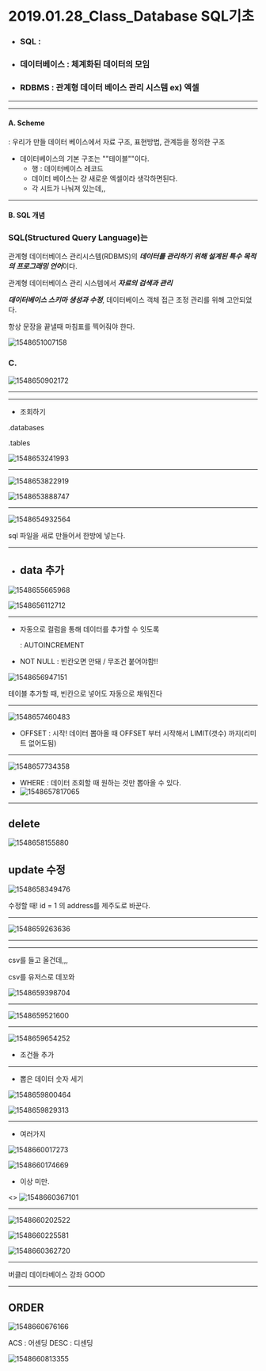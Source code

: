 # 2019.01.28_Class_Database SQL기초

- ### SQL : 

- ### 데이터베이스 : 체계화된 데이터의 모임

- ### RDBMS : 관계형 데이터 베이스 관리 시스템 ex) 엑셀

---

---



#### A. Scheme

: 우리가 만들 데이터 베이스에서 자료 구조, 표현방법, 관계등을 정의한 구조



- 데이터베이스의 기본 구조는 ""테이블""이다.
  - 행 : 데이터베이스 레코드
  - 데이터 베이스는 걍 새로운 엑셀이라 생각하면된다.
  - 각 시트가 나눠져 있는데,, 



---



#### B. SQL 개념

### SQL(Structured Query Language)는

관계형 데이터베이스 관리시스템(RDBMS)의 ***데이터를 관리하기 위해 설계된 특수 목적의 프로그래밍 언어***이다.

관계형 데이터베이스 관리 시스템에서 ***자료의 검색과 관리***

***데이터베이스 스키마 생성과 수정***, 데이터베이스 객체 접근 조정 관리를 위해 고안되었다.



항상 문장을 끝낼때 마침표를 찍어줘야 한다.

![1548651007158](C:\Users\student\AppData\Roaming\Typora\typora-user-images\1548651007158.png)



### C. 

![1548650902172](C:\Users\student\AppData\Roaming\Typora\typora-user-images\1548650902172.png)





---

---

- 조회하기

.databases

.tables 

![1548653241993](C:\Users\student\AppData\Roaming\Typora\typora-user-images\1548653241993.png)





---



![1548653822919](C:\Users\student\AppData\Roaming\Typora\typora-user-images\1548653822919.png)

![1548653888747](C:\Users\student\AppData\Roaming\Typora\typora-user-images\1548653888747.png)





---



![1548654932564](C:\Users\student\AppData\Roaming\Typora\typora-user-images\1548654932564.png)

sql 파일을 새로 만들어서 한방에 넣는다.



---



- ## data 추가

![1548655665968](C:\Users\student\AppData\Roaming\Typora\typora-user-images\1548655665968.png)

![1548656112712](C:\Users\student\AppData\Roaming\Typora\typora-user-images\1548656112712.png)



---

- 자동으로 컬럼을 통해 데이터를 추가할 수 잇도록

  : AUTOINCREMENT

- NOT NULL : 빈칸오면 안돼 / 무조건 붙어야함!!

![1548656947151](C:\Users\student\AppData\Roaming\Typora\typora-user-images\1548656947151.png)

테이블 추가할 때, 빈칸으로 넣어도 자동으로 채워진다



---



![1548657460483](C:\Users\student\AppData\Roaming\Typora\typora-user-images\1548657460483.png)

- OFFSET : 시작! 데이터 뽑아올 때 OFFSET 부터 시작해서 LIMIT(갯수) 까지(리미트 없어도됨)



---



![1548657734358](C:\Users\student\AppData\Roaming\Typora\typora-user-images\1548657734358.png)

- WHERE : 데이터 조회할 때 원하는 것만 뽑아올 수 있다.
- ![1548657817065](C:\Users\student\AppData\Roaming\Typora\typora-user-images\1548657817065.png)



---



## delete

![1548658155880](C:\Users\student\AppData\Roaming\Typora\typora-user-images\1548658155880.png)





## update  수정

![1548658349476](C:\Users\student\AppData\Roaming\Typora\typora-user-images\1548658349476.png)

수정할 때! id = 1 의 address를 제주도로 바꾼다.



---

![1548659263636](C:\Users\student\AppData\Roaming\Typora\typora-user-images\1548659263636.png)



---

---

csv를 들고 올건데,,, 



 csv를 유저스로 데꼬와

![1548659398704](C:\Users\student\AppData\Roaming\Typora\typora-user-images\1548659398704.png)



---

![1548659521600](C:\Users\student\AppData\Roaming\Typora\typora-user-images\1548659521600.png)

---

![1548659654252](C:\Users\student\AppData\Roaming\Typora\typora-user-images\1548659654252.png)

- 조건들 추가



---

- 뽑은 데이터 숫자 세기

![1548659800464](C:\Users\student\AppData\Roaming\Typora\typora-user-images\1548659800464.png)

![1548659829313](C:\Users\student\AppData\Roaming\Typora\typora-user-images\1548659829313.png)

---



- 여러가지

![1548660017273](C:\Users\student\AppData\Roaming\Typora\typora-user-images\1548660017273.png)



![1548660174669](C:\Users\student\AppData\Roaming\Typora\typora-user-images\1548660174669.png)

- 이상 미만.

<> ![1548660367101](C:\Users\student\AppData\Roaming\Typora\typora-user-images\1548660367101.png)







---

![1548660202522](C:\Users\student\AppData\Roaming\Typora\typora-user-images\1548660202522.png)

![1548660225581](C:\Users\student\AppData\Roaming\Typora\typora-user-images\1548660225581.png)

![1548660362720](C:\Users\student\AppData\Roaming\Typora\typora-user-images\1548660362720.png)



---

버클리 데이타베이스 강좌 GOOD

---





## ORDER



![1548660676166](C:\Users\student\AppData\Roaming\Typora\typora-user-images\1548660676166.png)



ACS : 어센딩 DESC : 디센딩

![1548660813355](C:\Users\student\AppData\Roaming\Typora\typora-user-images\1548660813355.png)












































